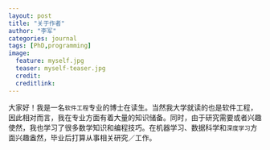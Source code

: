 ```yaml
---
layout: post
title: "关于作者"
author: "李军"
categories: journal
tags: [PhD,programming]
image:
  feature: myself.jpg
  teaser: myself-teaser.jpg
  credit:
  creditlink:
---
```


大家好！我是一名`软件工程`专业的博士在读生。当然我大学就读的也是软件工程，因此相对而言，我在专业方面有着大量的知识储备。同时，由于研究需要或者兴趣使然，我也学习了很多数学知识和编程技巧。在机器学习、数据科学和`深度学习`方面兴趣盎然，毕业后打算从事相关研究／工作。
